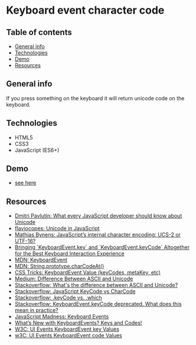 # Keyboard event character code

## Table of contents

- [General info](#general-info)
- [Technologies](#technologies)
- [Demo](#demo)
- [Resources](#resources)

## General info

If you press something on the keyboard it will return unicode code on the keyboard.

## Technologies

- HTML5
- CSS3
- JavaScript (ES6+)

## Demo

- [see here](https://mikulew.github.io/js-keyboard-event-char-codes/)

## Resources

- [Dmitri Pavlutin: What every JavaScript developer should know about Unicode](https://dmitripavlutin.com/what-every-javascript-developer-should-know-about-unicode/)
- [flaviocopes: Unicode in JavaScript](https://flaviocopes.com/javascript-unicode/)
- [Mathias Bynens: JavaScript’s internal character encoding: UCS-2 or UTF-16?](https://mathiasbynens.be/notes/javascript-encoding)
- [Bringing \`KeyboardEvent.key\` and \`KeyboardEvent.keyCode\` Altogether for the Best Keyboard Interaction Experience](https://dev.to/taufik_nurrohman/bringing-keyboardevent-key-and-keyboardevent-keycode-altogether-for-the-best-keyboard-interaction-experience-jlf)
- [MDN: KeyboardEvent](https://developer.mozilla.org/en-US/docs/Web/API/KeyboardEvent)
- [MDN: String.prototype.charCodeAt()](https://developer.mozilla.org/en-US/docs/Web/JavaScript/Reference/Global_Objects/String/charCodeAt)
- [CSS Tricks: KeyboardEvent Value (keyCodes, metaKey, etc)](https://css-tricks.com/snippets/javascript/javascript-keycodes/)
- [Medium: Difference Between ASCII and Unicode](https://medium.com/@vanvlymenpaws/ascii-vs-unicode-4174def5c09d)
- [Stackoverflow: What's the difference between ASCII and Unicode?](https://stackoverflow.com/questions/19212306/whats-the-difference-between-ascii-and-unicode)
- [Stackoverflow: JavaScript KeyCode vs CharCode](https://stackoverflow.com/questions/4285627/javascript-keycode-vs-charcode)
- [Stackoverflow: .keyCode vs. .which](https://stackoverflow.com/questions/4471582/keycode-vs-which)
- [Stackoverflow: KeyboardEvent.keyCode deprecated. What does this mean in practice?](https://stackoverflow.com/questions/35394937/keyboardevent-keycode-deprecated-what-does-this-mean-in-practice)
- [JavaScript Madness: Keyboard Events](https://unixpapa.com/js/key.html)
- [What’s New with KeyboardEvents? Keys and Codes!](https://developers.google.com/web/updates/2016/04/keyboardevent-keys-codes)
- [W3C: UI Events KeyboardEvent key Values](https://www.w3.org/TR/uievents-key/)
- [w3C: UI Events KeyboardEvent code Values](https://www.w3.org/TR/uievents-code/)
